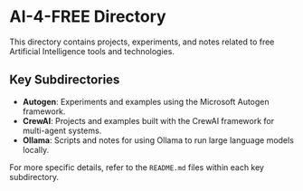 # AI-4-FREE Directory

This directory contains projects, experiments, and notes related to free Artificial Intelligence tools and technologies.

## Key Subdirectories

- **Autogen**: Experiments and examples using the Microsoft Autogen framework.
- **CrewAI**: Projects and examples built with the CrewAI framework for multi-agent systems.
- **Ollama**: Scripts and notes for using Ollama to run large language models locally.

For more specific details, refer to the `README.md` files within each key subdirectory.
